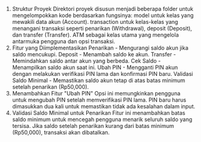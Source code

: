 1. Struktur Proyek
Direktori proyek disusun menjadi beberapa folder untuk mengelompokkan kode berdasarkan fungsinya:
model untuk kelas yang mewakili data akun (Account).
transaction untuk kelas-kelas yang menangani transaksi seperti penarikan (Withdrawal), deposit (Deposit), dan transfer (Transfer).
ATM sebagai kelas utama yang mengelola antarmuka pengguna dan opsi transaksi.
2. Fitur yang Diimplementasikan
Penarikan - Mengurangi saldo akun jika saldo mencukupi.
Deposit - Menambah saldo ke akun.
Transfer - Memindahkan saldo antar akun yang berbeda.
Cek Saldo - Menampilkan saldo akun saat ini.
Ubah PIN - Mengganti PIN akun dengan melakukan verifikasi PIN lama dan konfirmasi PIN baru.
Validasi Saldo Minimal - Memastikan saldo akun tetap di atas batas minimum setelah penarikan (Rp50,000).
3. Menambahkan Fitur "Ubah PIN"
Opsi ini memungkinkan pengguna untuk mengubah PIN setelah memverifikasi PIN lama.
PIN baru harus dimasukkan dua kali untuk memastikan tidak ada kesalahan dalam input.
4. Validasi Saldo Minimal untuk Penarikan
Fitur ini menambahkan batas saldo minimum untuk mencegah pengguna menarik seluruh saldo yang tersisa.
Jika saldo setelah penarikan kurang dari batas minimum (Rp50,000), transaksi akan dibatalkan.
